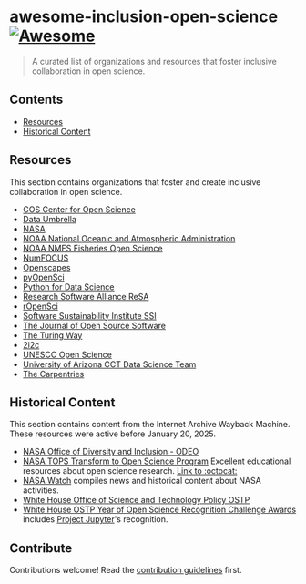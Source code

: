 # awesome-inclusion-open-science [![Awesome](https://awesome.re/badge.svg)](https://awesome.re)

> A curated list of organizations and resources that foster inclusive collaboration in open science.


## Contents

- [Resources](#resources)
- [Historical Content](#historical-content)


## Resources

This section contains organizations that foster and create inclusive collaboration in open science.

- [COS Center for Open Science](https://www.cos.io/)
- [Data Umbrella](https://www.dataumbrella.org/)
- [NASA](https://https://science.nasa.gov/)
- [NOAA National Oceanic and Atmospheric Administration](https://www.noaa.gov/)
- [NOAA NMFS Fisheries Open Science](https://nmfs-opensci.github.io/)
- [NumFOCUS](https://numfocus.org/)
- [Openscapes](https://openscapes.org/)
- [pyOpenSci](https://pyopensci.org)
- [Python for Data Science](https://www.python4data.science/)
- [Research Software Alliance ReSA](https://www.researchsoft.org/)
- [rOpenSci](https://ropensci.org/)
- [Software Sustainability Institute SSI](https://www.software.ac.uk/)
- [The Journal of Open Source Software](https://joss.theoj.org/)
- [The Turing Way](https://book.the-turing-way.org/)
- [2i2c](https://2i2c.org/)
- [UNESCO Open Science](https://www.unesco.org/en/open-science)
- [University of Arizona CCT Data Science Team](https://datascience.cct.arizona.edu/)
- [The Carpentries](https://carpentries.org/)


## Historical Content

This section contains content from the Internet Archive Wayback Machine. These resources were active before January 20, 2025.

- [NASA Office of Diversity and Inclusion - ODEO](https://web.archive.org/web/20241203234804/https://www.nasa.gov/odeo/)
- [NASA TOPS Transform to Open Science Program](https://web.archive.org/web/20250117225447/https://science.nasa.gov/open-science/tops/) Excellent educational resources about open science research. [Link to :octocat:](https://github.com/nasa/Transform-to-Open-Science)
- [NASA Watch](https://nasawatch.com/) compiles news and historical content about NASA activities.
- [White House Office of Science and Technology Policy OSTP](https://web.archive.org/web/20250116060814/https://www.whitehouse.gov/ostp/)
- [White House OSTP Year of Open Science Recognition Challenge Awards](https://web.archive.org/web/20250116062759/https://www.whitehouse.gov/ostp/news-updates/2024/03/21/white-house-office-of-science-technology-policy-announces-year-of-open-science-recognition-challenge-winners/) includes [Project Jupyter](https://jupyter.org)'s recognition. 


## Contribute

Contributions welcome! Read the [contribution guidelines](contributing.md) first.
